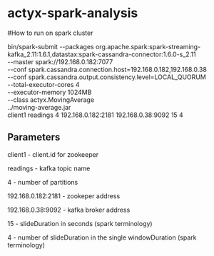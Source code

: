 # actyx-spark-analysis


#How to run on spark cluster

bin/spark-submit --packages org.apache.spark:spark-streaming-kafka_2.11:1.6.1,datastax:spark-cassandra-connector:1.6.0-s_2.11 \
  --master spark://192.168.0.182:7077 \
  --conf spark.cassandra.connection.host=192.168.0.182,192.168.0.38 \
  --conf spark.cassandra.output.consistency.level=LOCAL_QUORUM \
  --total-executor-cores 4 \
  --executor-memory 1024MB \
  --class actyx.MovingAverage \
  ../moving-average.jar \
  client1 readings 4 192.168.0.182:2181 192.168.0.38:9092 15 4

## Parameters 

client1 - client.id for zookeeper

readings - kafka topic name

4 - number of partitions  

192.168.0.182:2181 - zookeper address

192.168.0.38:9092 - kafka broker address 

15 - slideDuration in seconds (spark terminology)
 
4 - number of slideDuration in the single windowDuration (spark terminology) 

